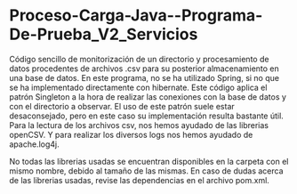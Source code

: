 # Proceso-Carga-Java--Programa-De-Prueba_V2_Servicios

Código sencillo de monitorización de un directorio y procesamiento de datos procedentes de archivos .csv para su posterior almacenamiento en una base de datos.
En este programa, no se ha utilizado Spring, si no que se ha implementado directamente con hibernate.
Este código aplica el patrón Singleton a la hora de realizar las conexiones con la base de datos y con el directorio a observar. El uso de este patrón suele estar desaconsejado, pero en este caso su implementación resulta bastante útil.
Para la lectura de los archivos csv, nos hemos ayudado de las librerias openCSV. Y para realizar los diversos logs nos hemos ayudado de apache.log4j.

No todas las librerias usadas se encuentran disponibles en la carpeta con el mismo nombre, debido al tamaño de las mismas. En caso de dudas acerca de las librerias usadas, revise las dependencias en el archivo pom.xml.
